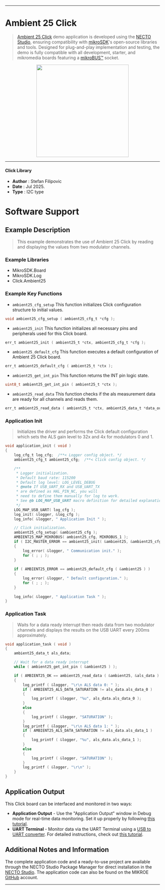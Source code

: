 
---
# Ambient 25 Click

> [Ambient 25 Click](https://www.mikroe.com/?pid_product=MIKROE-6711) demo application is developed using
the [NECTO Studio](https://www.mikroe.com/necto), ensuring compatibility with [mikroSDK](https://www.mikroe.com/mikrosdk)'s
open-source libraries and tools. Designed for plug-and-play implementation and testing, the demo is fully compatible with
all development, starter, and mikromedia boards featuring a [mikroBUS&trade;](https://www.mikroe.com/mikrobus) socket.

<p align="center">
  <img src="https://www.mikroe.com/?pid_product=MIKROE-6711&image=1" height=300px>
</p>

---

#### Click Library

- **Author**        : Stefan Filipovic
- **Date**          : Jul 2025.
- **Type**          : I2C type

# Software Support

## Example Description

> This example demonstrates the use of Ambient 25 Click by reading and displaying the values from two modulator channels.

### Example Libraries

- MikroSDK.Board
- MikroSDK.Log
- Click.Ambient25

### Example Key Functions

- `ambient25_cfg_setup` This function initializes Click configuration structure to initial values.
```c
void ambient25_cfg_setup ( ambient25_cfg_t *cfg );
```

- `ambient25_init` This function initializes all necessary pins and peripherals used for this Click board.
```c
err_t ambient25_init ( ambient25_t *ctx, ambient25_cfg_t *cfg );
```

- `ambient25_default_cfg` This function executes a default configuration of Ambient 25 Click board.
```c
err_t ambient25_default_cfg ( ambient25_t *ctx );
```

- `ambient25_get_int_pin` This function returns the INT pin logic state.
```c
uint8_t ambient25_get_int_pin ( ambient25_t *ctx );
```

- `ambient25_read_data` This function checks if the als measurement data are ready for all channels and reads them.
```c
err_t ambient25_read_data ( ambient25_t *ctx, ambient25_data_t *data_out );
```

### Application Init

> Initializes the driver and performs the Click default configuration which sets the ALS gain level to 32x and 4x for modulators 0 and 1.

```c
void application_init ( void )
{
    log_cfg_t log_cfg;  /**< Logger config object. */
    ambient25_cfg_t ambient25_cfg;  /**< Click config object. */

    /** 
     * Logger initialization.
     * Default baud rate: 115200
     * Default log level: LOG_LEVEL_DEBUG
     * @note If USB_UART_RX and USB_UART_TX 
     * are defined as HAL_PIN_NC, you will 
     * need to define them manually for log to work. 
     * See @b LOG_MAP_USB_UART macro definition for detailed explanation.
     */
    LOG_MAP_USB_UART( log_cfg );
    log_init( &logger, &log_cfg );
    log_info( &logger, " Application Init " );

    // Click initialization.
    ambient25_cfg_setup( &ambient25_cfg );
    AMBIENT25_MAP_MIKROBUS( ambient25_cfg, MIKROBUS_1 );
    if ( I2C_MASTER_ERROR == ambient25_init( &ambient25, &ambient25_cfg ) ) 
    {
        log_error( &logger, " Communication init." );
        for ( ; ; );
    }
    
    if ( AMBIENT25_ERROR == ambient25_default_cfg ( &ambient25 ) )
    {
        log_error( &logger, " Default configuration." );
        for ( ; ; );
    }
    
    log_info( &logger, " Application Task " );
}
```

### Application Task

> Waits for a data ready interrupt then reads data from two modulator channels and displays the results on the USB UART every 200ms approximately.

```c
void application_task ( void )
{
    ambient25_data_t als_data;

    // Wait for a data ready interrupt
    while ( ambient25_get_int_pin ( &ambient25 ) );

    if ( AMBIENT25_OK == ambient25_read_data ( &ambient25, &als_data ) )
    {
        log_printf ( &logger, "\r\n ALS data 0: " );
        if ( AMBIENT25_ALS_DATA_SATURATION != als_data.als_data_0 )
        {
            log_printf ( &logger, "%u", als_data.als_data_0 );
        }
        else
        {
            log_printf ( &logger, "SATURATION" );
        }
        log_printf ( &logger, "\r\n ALS data 1: " );
        if ( AMBIENT25_ALS_DATA_SATURATION != als_data.als_data_1 )
        {
            log_printf ( &logger, "%u", als_data.als_data_1 );
        }
        else
        {
            log_printf ( &logger, "SATURATION" );
        }
        log_printf ( &logger, "\r\n" );
    }
}
```

## Application Output

This Click board can be interfaced and monitored in two ways:
- **Application Output** - Use the "Application Output" window in Debug mode for real-time data monitoring.
Set it up properly by following [this tutorial](https://www.youtube.com/watch?v=ta5yyk1Woy4).
- **UART Terminal** - Monitor data via the UART Terminal using
a [USB to UART converter](https://www.mikroe.com/click/interface/usb?interface*=uart,uart). For detailed instructions,
check out [this tutorial](https://help.mikroe.com/necto/v2/Getting%20Started/Tools/UARTTerminalTool).

## Additional Notes and Information

The complete application code and a ready-to-use project are available through the NECTO Studio Package Manager for 
direct installation in the [NECTO Studio](https://www.mikroe.com/necto). The application code can also be found on
the MIKROE [GitHub](https://github.com/MikroElektronika/mikrosdk_click_v2) account.

---
